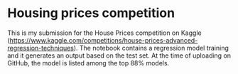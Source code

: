 # Housing prices competition

This is my submission for the House Prices competition on Kaggle (https://www.kaggle.com/competitions/house-prices-advanced-regression-techniques).
The notebook contains a regression model training and it generates an output based on the test set.
At the time of uploading on GitHub, the model is listed among the top 88% models.